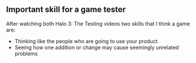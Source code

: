 ## Important skill for a game tester
After watching both Halo 3: The Testing videos two skills that I think a game are:
* Thinking like the people who are going to use your product
* Seeing how one addition or change may cause seemingly unrelated problems
